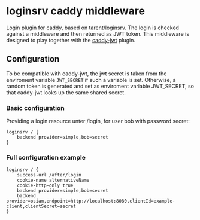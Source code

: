 # loginsrv caddy middleware

Login plugin for caddy, based on [tarent/loginsrv](https://github.com/tarent/loginsrv).
The login is checked against a middleware and then returned as JWT token.
This middleware is designed to play together with the [caddy-jwt](https://github.com/BTBurke/caddy-jwt) plugin.

## Configuration
To be compatible with caddy-jwt, the jwt secret is taken from the enviroment variable `JWT_SECRET`
if such a variable is set. Otherwise, a random token is generated and set as enviroment variable JWT_SECRET,
so that caddy-jwt looks up the same shared secret.

### Basic configuration
Providing a login resource unter /login, for user bob with password secret:
```
loginsrv / {
    backend provider=simple,bob=secret
}
```

### Full configuration example
```
loginsrv / {
    success-url /after/login
    cookie-name alternativeName
    cookie-http-only true
    backend provider=simple,bob=secret
    backend provider=osiam,endpoint=http://localhost:8080,clientId=example-client,clientSecret=secret
}
```
